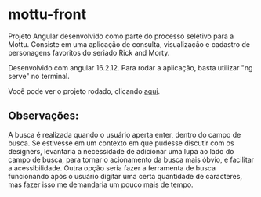 # mottu-front
Projeto Angular desenvolvido como parte do processo seletivo para a Mottu. Consiste em uma aplicação de consulta, visualização e cadastro de personagens favoritos do seriado Rick and Morty.

Desenvolvido com angular 16.2.12. Para rodar a aplicação, basta utilizar "ng serve" no terminal.

Você pode ver o projeto rodado, clicando [aqui](https://mateus271.github.io/mottu-front/).


## Observações:

A busca é realizada quando o usuário aperta enter, dentro do campo de busca. Se estivesse em um contexto em que pudesse discutir com os designers, levantaria a necessidade de adicionar uma lupa ao lado do campo de busca, para tornar o acionamento da busca mais óbvio, e facilitar a acessibilidade. Outra opção seria fazer a ferramenta de busca funcionando após o usuário digitar uma certa quantidade de caracteres, mas fazer isso me demandaria um pouco mais de tempo.